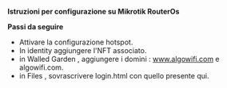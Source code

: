 **Istruzioni per configurazione su Mikrotik RouterOs**

**Passi da seguire**

- Attivare la configurazione hotspot.
- In identity aggiungere l'NFT associato.
- in Walled Garden , aggiungere  i domini : www.algowifi.com e algowifi.com.
- in Files , sovrascrivere login.html con quello presente qui.

